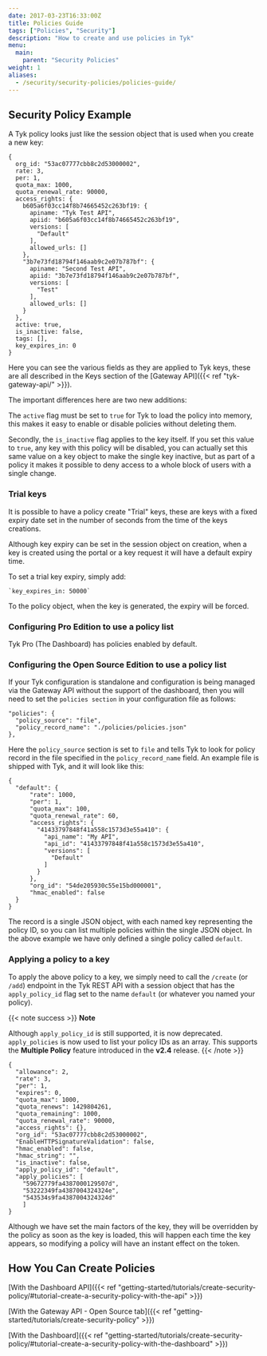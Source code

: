 ```yaml
---
date: 2017-03-23T16:33:00Z
title: Policies Guide
tags: ["Policies", "Security"]
description: "How to create and use policies in Tyk"
menu:
  main:
    parent: "Security Policies"
weight: 1
aliases:
  - /security/security-policies/policies-guide/
---
```


## Security Policy Example

A Tyk policy looks just like the session object that is used when you create a new key:

```{.copyWrapper}
{
  org_id: "53ac07777cbb8c2d53000002",
  rate: 3,
  per: 1,
  quota_max: 1000,
  quota_renewal_rate: 90000,
  access_rights: {
    b605a6f03cc14f8b74665452c263bf19: {
      apiname: "Tyk Test API",
      apiid: "b605a6f03cc14f8b74665452c263bf19",
      versions: [
        "Default"
      ],
      allowed_urls: []
    },
    "3b7e73fd18794f146aab9c2e07b787bf": {
      apiname: "Second Test API",
      apiid: "3b7e73fd18794f146aab9c2e07b787bf",
      versions: [
        "Test"
      ],
      allowed_urls: []
    }
  },
  active: true,
  is_inactive: false,
  tags: [],
  key_expires_in: 0
}
```

Here you can see the various fields as they are applied to Tyk keys, these are all described in the Keys section of the [Gateway API]({{< ref "tyk-gateway-api/" >}}).

The important differences here are two new additions:

The `active` flag must be set to `true` for Tyk to load the policy into memory, this makes it easy to enable or disable policies without deleting them.

Secondly, the `is_inactive` flag applies to the key itself. If you set this value to `true`, any key with this policy will be disabled, you can actually set this same value on a key object to make the single key inactive, but as part of a policy it makes it possible to deny access to a whole block of users with a single change.

### Trial keys

It is possible to have a policy create "Trial" keys, these are keys with a fixed expiry date set in the number of seconds from the time of the keys creations.

Although key expiry can be set in the session object on creation, when a key is created using the portal or a key request it will have a default expiry time.

To set a trial key expiry, simply add:

```{.copyWrapper}
`key_expires_in: 50000`
```

To the policy object, when the key is generated, the expiry will be forced.

### Configuring Pro Edition to use a policy list

Tyk Pro (The Dashboard) has policies enabled by default.

### Configuring the Open Source Edition to use a policy list

If your Tyk configuration is standalone and configuration is being managed via the Gateway API without the support of the dashboard, then you will need to set the `policies section` in your configuration file as follows:

```{.copyWrapper}
"policies": {
  "policy_source": "file",
  "policy_record_name": "./policies/policies.json"
},
```

Here the `policy_source` section is set to `file` and tells Tyk to look for policy record in the file specified in the `policy_record_name` field. An example file is shipped with Tyk, and it will look like this:

```{.copyWrapper}
{
  "default": {
      "rate": 1000,
      "per": 1,
      "quota_max": 100,
      "quota_renewal_rate": 60,
      "access_rights": {
        "41433797848f41a558c1573d3e55a410": {
          "api_name": "My API",
          "api_id": "41433797848f41a558c1573d3e55a410",
          "versions": [
            "Default"
          ]
        }
      },
      "org_id": "54de205930c55e15bd000001",
      "hmac_enabled": false
  }
}
```

The record is a single JSON object, with each named key representing the policy ID, so you can list multiple policies within the single JSON object. In the above example we have only defined a single policy called `default`.

### Applying a policy to a key

To apply the above policy to a key, we simply need to call the `/create` (or `/add`) endpoint in the Tyk REST API with a session object that has the `apply_policy_id` flag set to the name `default` (or whatever you named your policy).

{{< note success >}}
**Note**  

Although `apply_policy_id` is still supported, it is now deprecated. `apply_policies` is now used to list your policy IDs as an array. This supports the **Multiple Policy** feature introduced in the **v2.4** release.
{{< /note >}}


```{.copyWrapper}
{
  "allowance": 2,
  "rate": 3,
  "per": 1,
  "expires": 0,
  "quota_max": 1000,
  "quota_renews": 1429804261,
  "quota_remaining": 1000,
  "quota_renewal_rate": 90000,
  "access_rights": {},
  "org_id": "53ac07777cbb8c2d53000002",
  "EnableHTTPSignatureValidation": false,
  "hmac_enabled": false,
  "hmac_string": "",
  "is_inactive": false,
  "apply_policy_id": "default",
  "apply_policies": [
    "59672779fa4387000129507d",
    "53222349fa4387004324324e",
    "543534s9fa4387004324324d"
    ]
}
```

Although we have set the main factors of the key, they will be overridden by the policy as soon as the key is loaded, this will happen each time the key appears, so modifying a policy will have an instant effect on the token.

## How You Can Create Policies

[With the Dashboard API]({{< ref "getting-started/tutorials/create-security-policy/#tutorial-create-a-security-policy-with-the-api" >}})

[With the Gateway API - Open Source tab]({{< ref "getting-started/tutorials/create-security-policy" >}})

[With the Dashboard]({{< ref "getting-started/tutorials/create-security-policy/#tutorial-create-a-security-policy-with-the-dashboard" >}})
